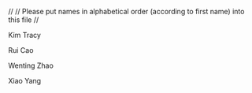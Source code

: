 //
// Please put names in alphabetical order (according to first name) into this file
//

Kim Tracy

Rui Cao

Wenting Zhao

Xiao Yang
